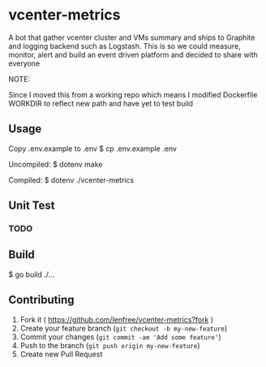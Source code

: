 vcenter-metrics
=================

A bot that gather vcenter cluster and VMs summary and ships to Graphite and logging
backend such as Logstash. This is so we could measure, monitor, alert and build 
an event driven platform and decided to share with everyone

NOTE:

Since I moved this from a working repo which means I modified Dockerfile WORKDIR
to reflect new path and have yet to test build

## Usage

Copy .env.example to .env
$ cp .env.example .env

Uncompiled:
$ dotenv make

Compiled:
$ dotenv ./vcenter-metrics

## Unit Test

### TODO

## Build

$ go build ./...

## Contributing

1. Fork it ( https://github.com/lenfree/vcenter-metrics?fork )
2. Create your feature branch (`git checkout -b my-new-feature`)
3. Commit your changes (`git commit -am 'Add some feature'`)
4. Push to the branch (`git push origin my-new-feature`)
5. Create new Pull Request
